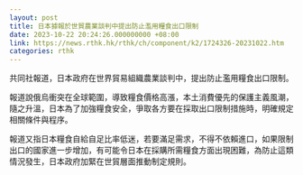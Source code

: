 ```yaml
---
layout: post
title: 日本據報於世貿農業談判中提出防止濫用糧食出口限制
date: 2023-10-22 20:24:26.000000000 +08:00
link: https://news.rthk.hk/rthk/ch/component/k2/1724326-20231022.htm
categories: rthk
---
```


共同社報道，日本政府在世界貿易組織農業談判中，提出防止濫用糧食出口限制。

報道說俄烏衝突在全球範圍，導致糧食價格高漲，本土消費優先的保護主義風潮，隨之升溫，日本為了加強糧食安全，爭取各方要在採取出口限制措施時，明確規定相關條件與程序。

報道又指日本糧食自給自足比率低迷，若要滿足需求，不得不依賴進口，如果限制出口的國家進一步增加，有可能令日本在採購所需糧食方面出現困難，為防止這類情況發生，日本政府加緊在世貿層面推動制定規則。　
